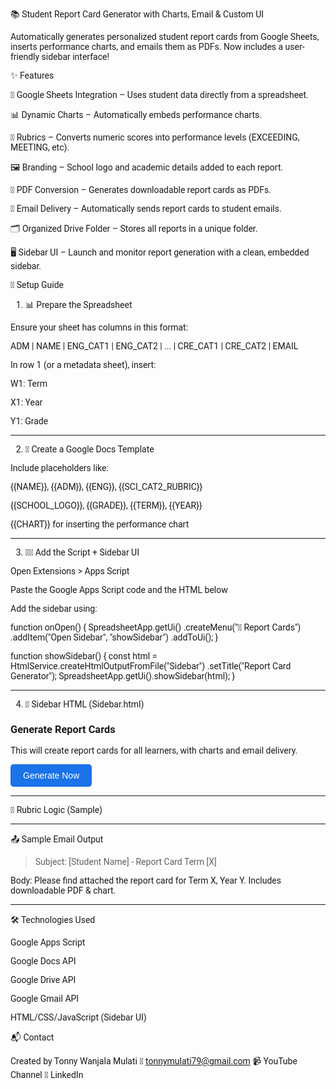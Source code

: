 📚 Student Report Card Generator with Charts, Email & Custom UI

Automatically generates personalized student report cards from Google Sheets, inserts performance charts, and emails them as PDFs. Now includes a user-friendly sidebar interface!




✨ Features

📝 Google Sheets Integration – Uses student data directly from a spreadsheet.

📊 Dynamic Charts – Automatically embeds performance charts.

🧠 Rubrics – Converts numeric scores into performance levels (EXCEEDING, MEETING, etc).

🖼️ Branding – School logo and academic details added to each report.

📄 PDF Conversion – Generates downloadable report cards as PDFs.

📧 Email Delivery – Automatically sends report cards to student emails.

🗂️ Organized Drive Folder – Stores all reports in a unique folder.

🖥️ Sidebar UI – Launch and monitor report generation with a clean, embedded sidebar.





🧩 Setup Guide

1. 📊 Prepare the Spreadsheet

Ensure your sheet has columns in this format:

ADM | NAME | ENG_CAT1 | ENG_CAT2 | ... | CRE_CAT1 | CRE_CAT2 | EMAIL

In row 1 (or a metadata sheet), insert:

W1: Term

X1: Year

Y1: Grade



---

2. 🧾 Create a Google Docs Template

Include placeholders like:

{{NAME}}, {{ADM}}, {{ENG}}, {{SCI_CAT2_RUBRIC}}

{{SCHOOL_LOGO}}, {{GRADE}}, {{TERM}}, {{YEAR}}

{{CHART}} for inserting the performance chart



---

3. 🧑‍💻 Add the Script + Sidebar UI

Open Extensions > Apps Script

Paste the Google Apps Script code and the HTML below

Add the sidebar using:


function onOpen() {
  SpreadsheetApp.getUi()
    .createMenu("📄 Report Cards")
    .addItem("Open Sidebar", "showSidebar")
    .addToUi();
}

function showSidebar() {
  const html = HtmlService.createHtmlOutputFromFile("Sidebar")
    .setTitle("Report Card Generator");
  SpreadsheetApp.getUi().showSidebar(html);
}


---

4. 🧾 Sidebar HTML (Sidebar.html)

<!-- Sidebar.html -->
<!DOCTYPE html>
<html>
  <head>
    <base target="_top">
    <style>
      body {
        font-family: "Roboto", sans-serif;
        padding: 10px;
      }
      button {
        background-color: #1a73e8;
        color: white;
        border: none;
        padding: 10px 20px;
        font-size: 14px;
        border-radius: 5px;
        cursor: pointer;
      }
      button:hover {
        background-color: #155ab6;
      }
    </style>
  </head>
  <body>
    <h3>Generate Report Cards</h3>
    <p>This will create report cards for all learners, with charts and email delivery.</p>
    <button onclick="generate()">Generate Now</button>
    <div id="status" style="margin-top: 10px;"></div>
    <script>
      function generate() {
        document.getElementById("status").innerText = "Processing...";
        google.script.run
          .withSuccessHandler(function() {
            document.getElementById("status").innerText = "✅ Report Cards Generated Successfully!";
          })
          .withFailureHandler(function(error) {
            document.getElementById("status").innerText = "❌ Error: " + error.message;
          })
          .generateReportCardsWithCharts();
      }
    </script>
  </body>
</html>


---

🧠 Rubric Logic (Sample)


---

📤 Sample Email Output

> Subject: [Student Name] - Report Card Term [X]

Body: Please find attached the report card for Term X, Year Y.
Includes downloadable PDF & chart.




---

🛠 Technologies Used

Google Apps Script

Google Docs API

Google Drive API

Google Gmail API

HTML/CSS/JavaScript (Sidebar UI)




📬 Contact

Created by Tonny Wanjala Mulati
📧 tonnymulati79@gmail.com
📹 YouTube Channel
💼 LinkedIn




